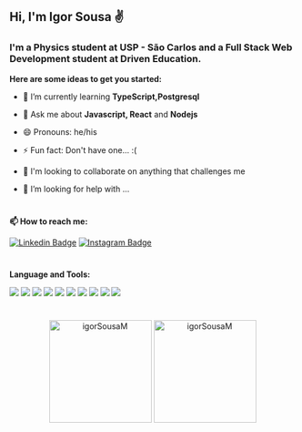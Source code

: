 ## Hi, I'm Igor Sousa ✌ ##

### I'm a Physics student at USP - São Carlos and a Full Stack Web Development student at Driven Education. ###

**Here are some ideas to get you started:**

- 🌱 I’m currently learning **TypeScript,Postgresql**
- 💬 Ask me about **Javascript, React** and **Nodejs**
- 😄 Pronouns: he/his
- ⚡ Fun fact: Don't have one... :(
- 👯 I'm looking to collaborate on anything that challenges me 
- 🤔 I’m looking for help with ...

  #
**📫 How to reach me:**
  
 <div>
   
[![Linkedin Badge](https://img.shields.io/badge/-IgorSousa-0072b1?style=flat&logo=Linkedin&logoColor=white)](https://www.linkedin.com/in/igor-sousa-de-mesquita-762275249/ "Connect on LinkedIn")
[![Instagram Badge](https://img.shields.io/badge/-@igor.mesquita3147-f25b85?style=flat&logo=Instagram&logoColor=white)](https://www.instagram.com/igor.mesquita3147/ "Follow on Instagram")
  
 </div>
  
  
 # 
**Language and Tools:**
 
<div>
<img src="https://img.shields.io/badge/HTML5-050505?style=for-the-badge&logo=html5&logoColor=white" /> 
<img src="https://img.shields.io/badge/CSS3-050505?style=for-the-badge&logo=css3&logoColor=white" /> 
<img src="https://img.shields.io/badge/JavaScript-050505?style=for-the-badge&logo=javascript&logoColor=FFFFFF" />
<img src="https://img.shields.io/badge/Node.js-050505?style=for-the-badge&logo=nodedotjs&logoColor=white"/> <img src="https://img.shields.io/badge/npm-050505?style=for-the-badge&logo=npm&logoColor=white" /> 
<img src="https://img.shields.io/badge/Express.js-050505?style=for-the-badge&logo=express&logoColor=white" />
<img src="https://img.shields.io/badge/React-050505?style=for-the-badge&logo=react&logoColor=FFFFFF"/> 
<img src="https://img.shields.io/badge/styled--components-050505?style=for-the-badge&logo=styled-components&logoColor=white" /> 
<img src="https://img.shields.io/badge/MongoDB-050505?style=for-the-badge&logo=mongodb&logoColor=white" />
<img src="https://img.shields.io/badge/PostgreSQL-050505?style=for-the-badge&logo=postgresql&logoColor=white" />
</div>
 
  #
  
<div align="center">
  <img height="180em" src="https://github-readme-stats.vercel.app/api/top-langs?username=igorSousaM&show_icons=true&theme=dark&locale=en&layout=compact" alt="igorSousaM" />
  <img height="180em" src="https://github-readme-stats.vercel.app/api?username=igorSousaM&show_icons=true&theme=dark&locale=en" alt="igorSousaM" />
</div>
